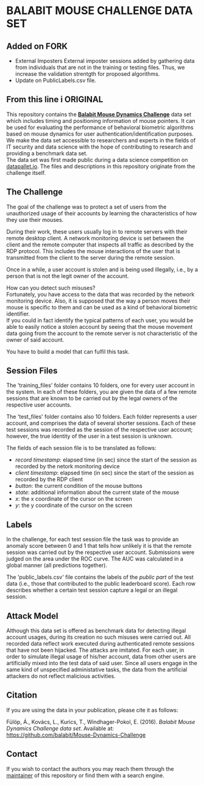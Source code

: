 
BALABIT MOUSE CHALLENGE DATA SET
================================


## Added on FORK

- External Imposters
External imposter sessions added by gathering data from individuals that are not in the training or testing files. Thus, we increase the validation strentgth for proposed algorithms.
- Update on PublicLabels.csv file.

## From this line i ORIGINAL

This repository contains the **[Balabit Mouse Dynamics Challenge][balabit]** data set which includes timing and positioning information of mouse pointers. It can be used for evaluating the performance of behavioral biometric algorithms based on mouse dynamics for user authentication/identification purposes.  
We make the data set accessible to researchers and experts in the fields of IT security and data science with the hope of contributing to research and providing a benchmark data set.  
The data set was first made public during a data science competition on [datapallet.io][datapallet]. The files and descriptions in this repository originate from the challenge itself.  

[balabit]: https://medium.com/balabit-unsupervised/releasing-the-balabit-mouse-dynamics-challenge-data-set-a15a016fba6c
[datapallet]: https://datapallet.io

## The Challenge

The goal of the challenge was to protect a set of users from the unauthorized usage of their accounts by learning the characteristics of how they use their mouses.  

During their work, these users usually log in to remote servers with their remote desktop client. A network monitoring device is set between the client and the remote computer that inspects all traffic as described by the RDP protocol. This includes the mouse interactions of the user that is transmitted from the client to the server during the remote session.  

Once in a while, a user account is stolen and is being used illegally, i.e., by a person that is not the legit owner of the account.  

How can you detect such misuses?  
Fortunately, you have access to the data that was recorded by the network monitoring device. Also, it is supposed that the way a person moves their mouse is specific to them and can be used as a kind of behavioral biometric identifier.  
If you could in fact identify the typical patterns of each user, you would be able to easily notice a stolen account by seeing that the mouse movement data going from the account to the remote server is not characteristic of the owner of said account.  

You have to build a model that can fulfil this task.  

## Session Files

The 'training_files' folder contains 10 folders, one for every user account in the system. In each of these folders, you are given the data of a few remote sessions that are known to be carried out by the legal owners of the respective user accounts.  

The 'test_files' folder contains also 10 folders. Each folder represents a user account, and comprises the data of several shorter sessions. Each of these test sessions was recorded as the session of the respective user account; however, the true identity of the user in a test session is unknown.  

The fields of each session file is to be translated as follows:  
- *record timestamp*: elapsed time (in sec) since the start of the session as recorded by the netork monitoring device  
- *client timestamp*: elapsed time (in sec) since the start of the session as recorded by the RDP client  
- *button*: the current condition of the mouse buttons  
- *state*: additional information about the current state of the mouse  
- *x*: the x coordinate of the cursor on the screen  
- *y*: the y coordinate of the cursor on the screen  

## Labels

In the challenge, for each test session file the task was to provide an anomaly score between 0 and 1 that tells how unlikely it is that the remote session was carried out by the respective user account. Submissions were judged on the area under the ROC curve. The AUC was calculated in a global manner (all predictions together).  

The 'public_labels.csv' file contains the labels of the *public part* of the test data (i.e., those that contributed to the public leaderboard score). Each row describes whether a certain test session capture a legal or an illegal session.  

## Attack Model

Although this data set is offered as benchmark data for detecting illegal account usages, during its creation no such misuses were carried out. All recorded data reflect work executed during authenticated remote sessions that have not been hijacked. The attacks are imitated. For each user, in order to simulate illegal usage of his/her account, data from other users are artificially mixed into the test data of said user. Since all users engage in the same kind of unspecified administative tasks, the data from the artificial attackers do not reflect malicious activities.  

## Citation

If you are using the data in your publication, please cite it as follows:  

Fülöp, Á., Kovács, L., Kurics, T., Windhager-Pokol, E. (2016). *Balabit Mouse Dynamics Challenge data set*. Available at: https://github.com/balabit/Mouse-Dynamics-Challenge  

## Contact

If you wish to contact the authors you may reach them through the [maintainer][maintainer] of this repository or find them with a search engine.

[maintainer]: https://github.com/DataOmbudsman

